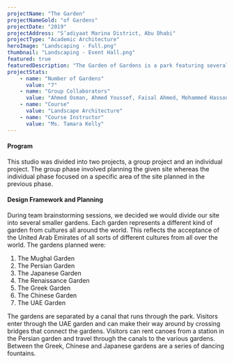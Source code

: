 ```yaml
---
projectName: "The Garden"
projectNameGold: "of Gardens"
projectDate: "2019"
projectAddress: "S’adiyaat Marina District, Abu Dhabi"
projectType: "Academic Architecture"
heroImage: "Landscaping - Full.png"
thumbnail: "Landscaping - Event Hall.png"
featured: true
featuredDescription: "The Garden of Gardens is a park featuring several smaller gardens. Each garden represents a different kind of garden from cultures all around the world. This reflects the acceptance of the United Arab Emirates of all sorts of different cultures from all over the world."
projectStats:
    - name: "Number of Gardens"
      value: "7"
    - name: "Group Collaborators"
      value: "Ahmed Osman, Ahmed Youssef, Faisal Ahmed, Mohammed Hassoun, Sooraj VV"
    - name: "Course"
      value: "Landscape Architecture"
    - name: "Course Instructor"
      value: "Ms. Tamara Kelly"
---
```

#### Program
This studio was divided into two projects, a group project and an individual project. The group phase involved planning the given site whereas the individual phase focused on a specific area of the site planned in the previous phase.

#### Design Framework and Planning
During team brainstorming sessions, we decided we would divide our site into several smaller gardens. Each garden represents a different kind of garden from cultures all around the world.
This reflects the acceptance of the United Arab Emirates of all sorts of different cultures from all over the world.
The gardens planned were:
1. The Mughal Garden
1. The Persian Garden
1. The Japanese Garden
1. The Renaissance Garden
1. The Greek Garden
1. The Chinese Garden
1. The UAE Garden

The gardens are separated by a canal that runs through the park. Visitors enter through the UAE garden and can make their way around by crossing bridges that connect the gardens.
Visitors can rent canoes from a station in the Persian garden and travel through the canals to the various gardens. Between the Greek, Chinese and Japanese gardens are a series of dancing fountains.
